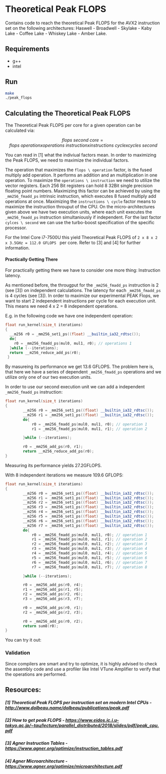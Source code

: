 # Theoretical Peak FLOPS
Contains code to reach the theoretical Peak FLOPS for the AVX2 instruction set on the following architectures:
Haswell - Broadwell - Skylake - Kaby Lake - Coffee Lake - Whiskey Lake - Amber Lake.

## Requirements
- g++
- intel

## Run
```sh
make
./peak_flops
```

## Calculating the Theoretical Peak FLOPS
The Theoretical Peak FLOPS per core for a given operation can be calculated via:

```math
flops \ second \ core =   flops \ operation 
                        x operations \ instruction 
                        x instructions \ cycle 
                        x  cycles \ second 
```

You can read in [1] what the indiviual factors mean. In order to maximizing the Peak FLOPS, we need to maximize the individual factors.

The operation that maximizes the ```flops \ operation``` factor, is the fused multiply add operation. It performs an addition and an multiplication in one operation. To maximize the ```operations \ instruction``` we need to utilize the vector registers. Each 256 Bit registers can hold 8 32Bit single precision floating point numbers. Maximizing this factor can be achieved by using  the ```_mm256_fmadd_ps``` intrinsic instruction, which executes 8 fused multiply add operations at once. Maximizing the ```instructions \ cycle``` factor means to maximize the instruction throuput of the CPU. On the micro-architectures given above we have two execution units, where each unit executes the ```_mm256_fmadd_ps``` instruction simultaniously if independent. For the last factor ```cylces \ second``` we can use the turbo-boost specification of the specific processor.

For the Intel Core i7-7500U this yield Theoretical Peak FLOPS of ```2 x 8 x 2 x 3.5GHz = 112.0 GFLOPS ``` per core.
Refer to [3] and [4] for further information.

#### Practically Getting There
For practically getting there we have to consider one more thing: Instruction latency.

As mentioned before, the througput for the ```_mm256_fmadd_ps``` instruction is 2 (see [3]) on independent calculations.
The latency for each ```_mm256_fmadd_ps``` is 4 cycles (see [3]). In order to maximize our experimental PEAK Flops, we want to start 2 independent instructions per cycle for each execution unit. This means we need 4 x 2 = 8 independent operations.


E.g. in the following code we have one independent operation:
```c++
float run_kernel(size_t iterations)
{
  __m256 r0 = _mm256_set1_ps((float) __builtin_ia32_rdtsc());
  do{
    r0 = _mm256_fmadd_ps(mul0, mul1, r0); // operations 1
  }while (--iterations);
  return __m256_reduce_add_ps(r0);
 }
```
By masureing its performance we get 13.6 GFLOPS. The problem here is, that here we have a series of dependent ```_mm256_fmadd_ps``` operations and we utilize only one of our two execution units.

In order to use our second execution unit we can add a independent ```_mm256_fmadd_ps``` instruction:

```c++
float run_kernel(size_t iterations)
{
        __m256 r0 = _mm256_set1_ps((float) __builtin_ia32_rdtsc());
        __m256 r1 = _mm256_set1_ps((float) __builtin_ia32_rdtsc());
        do{
            r0 = _mm256_fmadd_ps(mul0, mul1, r0); // operation 1
            r1 = _mm256_fmadd_ps(mul0, mul1, r1); // operation 2

        }while (--iterations);

        r0 = _mm256_add_ps(r0, r1);
        return __m256_reduce_add_ps(r0);
}
```
Measuring its performance yields 27.2GFLOPS.

With 8 independent iterations we measure 109.6 GFLOPS:
```c++
float run_kernel(size_t iterations)
{
        __m256 r0 = _mm256_set1_ps((float) __builtin_ia32_rdtsc());
        __m256 r1 = _mm256_set1_ps((float) __builtin_ia32_rdtsc());
        __m256 r2 = _mm256_set1_ps((float) __builtin_ia32_rdtsc());
        __m256 r3 = _mm256_set1_ps((float) __builtin_ia32_rdtsc());
        __m256 r4 = _mm256_set1_ps((float) __builtin_ia32_rdtsc());
        __m256 r5 = _mm256_set1_ps((float) __builtin_ia32_rdtsc());
        __m256 r6 = _mm256_set1_ps((float) __builtin_ia32_rdtsc());
        __m256 r7 = _mm256_set1_ps((float) __builtin_ia32_rdtsc());
        do{
            r0 = _mm256_fmadd_ps(mul0, mul1, r0); // operation 1
            r1 = _mm256_fmadd_ps(mul0, mul1, r1); // operation 2
            r2 = _mm256_fmadd_ps(mul0, mul1, r2); // operation 3
            r3 = _mm256_fmadd_ps(mul0, mul1, r3); // operation 4
            r4 = _mm256_fmadd_ps(mul0, mul1, r4); // operation 5
            r5 = _mm256_fmadd_ps(mul0, mul1, r5); // operation 6
            r6 = _mm256_fmadd_ps(mul0, mul1, r6); // operation 7
            r7 = _mm256_fmadd_ps(mul0, mul1, r7); // operation 8

        }while (--iterations);

        r0 = _mm256_add_ps(r0, r4);
        r1 = _mm256_add_ps(r1, r5);
        r2 = _mm256_add_ps(r2, r6);
        r3 = _mm256_add_ps(r3, r7);

        r0 = _mm256_add_ps(r0, r1);
        r2 = _mm256_add_ps(r2, r3);

        r0 = _mm256_add_ps(r0, r2);
        return sum8(r0);
}
```

You can try it out:


### Validation
Since compilers are smart and try to optimize, it is highly advised to check the assembly code and use a profiler like Intel VTune Amplifier to verify that the operations are performed.

## Resources:
##### [1] Theoretical Peak FLOPS per instruction set on modern Intel CPUs - http://www.dolbeau.name/dolbeau/publications/peak.pdf
##### [2] How to get peak FLOPS - https://www.eidos.ic.i.u-tokyo.ac.jp/~tau/lecture/parallel_distributed/2018/slides/pdf/peak_cpu.pdf
##### [3] Agner Instruction Tables - https://www.agner.org/optimize/instruction_tables.pdf
##### [4] Agner Microarchitecture -  https://www.agner.org/optimize/microarchitecture.pdf 


